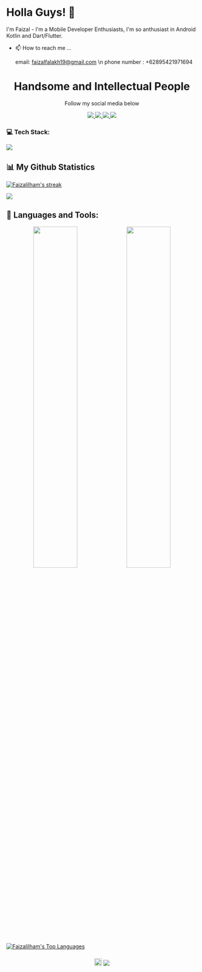 # Holla Guys! 👋
I'm Faizal - I'm a Mobile Developer Enthusiasts, I'm so anthusiast in Android Kotlin and Dart/Flutter.
- 📫 How to reach me ...
  
     email: faizalfalakh19@gmail.com \n
     phone number : +62895421971694

<h1 align='center'>
  Handsome and Intellectual People
</h1>

<p align='center'>
 Follow my social media below
</p>

<p align='center'>
 
  <a href="https://instagram.com/faizalfalakh">
    <img src="https://img.shields.io/badge/instagram-%23E4405F.svg?&style=for-the-badge&logo=instagram&logoColor=white" />        
  </a>
 <a href="https://linkedin.com/in/faizalilham">
   <img src="https://img.shields.io/badge/linkedin-1877F2?style=for-the-badge&logo=linkedin&logoColor=white"/>
 </a>
 <a href="https://github.com/Faizalilham">
   <img src="https://img.shields.io/badge/GitHub-100000?style=for-the-badge&logo=github&logoColor=white"/>
 </a>
 <a href="https://faizalilham.vercel.app/">
   <img src="https://img.shields.io/badge/Portofolio-1DA1F2?style=for-the-badge&logo=folder&logoColor=white"/>
 </a>
  
</p>

### 💻 Tech Stack:
<a href="#">
    <img src="https://skillicons.dev/icons?i=kotlin,dart,flutter,firebase,androidstudio,vscode,postman,git,github&theme=dark" />
  </a>

## 📊 My Github Statistics

<a href="https://github.com/Faizalilham">
<img alt="Faizalilham's streak" src="https://github-readme-streak-stats.herokuapp.com/?user=Faizalilham&show_icons=true&count_private=true&theme=react&hide_border=true&bg_color=0D1117"/>
</a>


![](http://github-profile-summary-cards.vercel.app/api/cards/stats?username=Faizalilham&theme=solarized_dark)

<!-- ## Github Profile Summary Card
![](http://github-profile-summary-cards.vercel.app/api/cards/profile-details?username=kareem96&theme=solarized_dark) -->



## 🚀 Languages and Tools:

<p align="center">
<img width="48%" src="http://github-profile-summary-cards.vercel.app/api/cards/repos-per-language?username=Faizalilham&theme=solarized_dark" />
<img width="48%" src="http://github-profile-summary-cards.vercel.app/api/cards/most-commit-language?username=Faizalilham&theme=solarized_dark" />
</p>

<a href="https://github.com/Faizalilham">
<img alt="Faizalilham's Top Languages" src="https://github-readme-stats.vercel.app/api/top-langs/?username=Faizalilham&langs_count=8&count_private=true&layout=compact&theme=react&hide_border=true&bg_color=0D1117" />
</a>

<h3  align='center'>
 <img src="https://raw.githubusercontent.com/MartinHeinz/MartinHeinz/master/wave.gif" width="20px" > 
 
<a href="https://github.com/Faizalilham">
    <img src="https://komarev.com/ghpvc/?username=Faizalilham">
</a>
